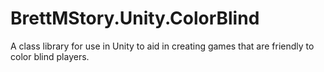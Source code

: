 # BrettMStory.Unity.ColorBlind
A class library for use in Unity to aid in creating games that are friendly to color blind players.
